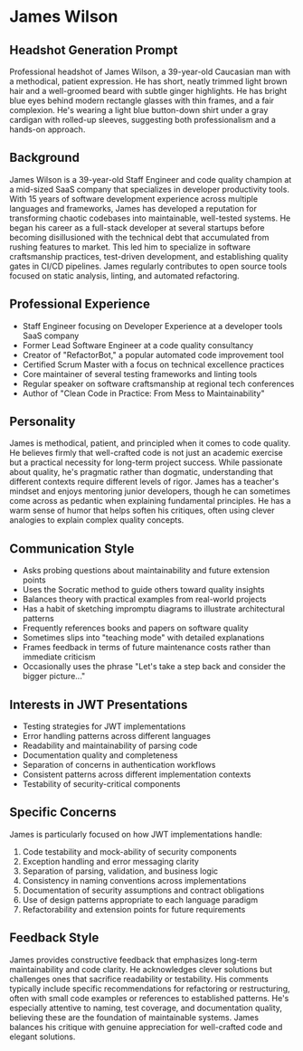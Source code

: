 # James Wilson

## Headshot Generation Prompt
Professional headshot of James Wilson, a 39-year-old Caucasian man with a methodical, patient expression. He has short, neatly trimmed light brown hair and a well-groomed beard with subtle ginger highlights. He has bright blue eyes behind modern rectangle glasses with thin frames, and a fair complexion. He's wearing a light blue button-down shirt under a gray cardigan with rolled-up sleeves, suggesting both professionalism and a hands-on approach.

## Background
James Wilson is a 39-year-old Staff Engineer and code quality champion at a mid-sized SaaS company that specializes in developer productivity tools. With 15 years of software development experience across multiple languages and frameworks, James has developed a reputation for transforming chaotic codebases into maintainable, well-tested systems. He began his career as a full-stack developer at several startups before becoming disillusioned with the technical debt that accumulated from rushing features to market. This led him to specialize in software craftsmanship practices, test-driven development, and establishing quality gates in CI/CD pipelines. James regularly contributes to open source tools focused on static analysis, linting, and automated refactoring.

## Professional Experience
- Staff Engineer focusing on Developer Experience at a developer tools SaaS company
- Former Lead Software Engineer at a code quality consultancy
- Creator of "RefactorBot," a popular automated code improvement tool
- Certified Scrum Master with a focus on technical excellence practices
- Core maintainer of several testing frameworks and linting tools
- Regular speaker on software craftsmanship at regional tech conferences
- Author of "Clean Code in Practice: From Mess to Maintainability"

## Personality
James is methodical, patient, and principled when it comes to code quality. He believes firmly that well-crafted code is not just an academic exercise but a practical necessity for long-term project success. While passionate about quality, he's pragmatic rather than dogmatic, understanding that different contexts require different levels of rigor. James has a teacher's mindset and enjoys mentoring junior developers, though he can sometimes come across as pedantic when explaining fundamental principles. He has a warm sense of humor that helps soften his critiques, often using clever analogies to explain complex quality concepts.

## Communication Style
- Asks probing questions about maintainability and future extension points
- Uses the Socratic method to guide others toward quality insights
- Balances theory with practical examples from real-world projects
- Has a habit of sketching impromptu diagrams to illustrate architectural patterns
- Frequently references books and papers on software quality
- Sometimes slips into "teaching mode" with detailed explanations
- Frames feedback in terms of future maintenance costs rather than immediate criticism
- Occasionally uses the phrase "Let's take a step back and consider the bigger picture..."

## Interests in JWT Presentations
- Testing strategies for JWT implementations
- Error handling patterns across different languages
- Readability and maintainability of parsing code
- Documentation quality and completeness
- Separation of concerns in authentication workflows
- Consistent patterns across different implementation contexts
- Testability of security-critical components

## Specific Concerns
James is particularly focused on how JWT implementations handle:
1. Code testability and mock-ability of security components
2. Exception handling and error messaging clarity
3. Separation of parsing, validation, and business logic
4. Consistency in naming conventions across implementations
5. Documentation of security assumptions and contract obligations
6. Use of design patterns appropriate to each language paradigm
7. Refactorability and extension points for future requirements

## Feedback Style
James provides constructive feedback that emphasizes long-term maintainability and code clarity. He acknowledges clever solutions but challenges ones that sacrifice readability or testability. His comments typically include specific recommendations for refactoring or restructuring, often with small code examples or references to established patterns. He's especially attentive to naming, test coverage, and documentation quality, believing these are the foundation of maintainable systems. James balances his critique with genuine appreciation for well-crafted code and elegant solutions.